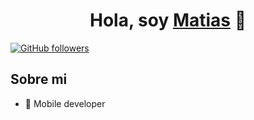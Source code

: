 <div align="center">
<h1 align="center">Hola, soy <a href="https://github.com/MG-Data">Matias</a> 👋</h1>
</div>

[![GitHub followers](https://img.shields.io/github/followers/MG-Data?style=social)](https://github.com/MG-Data)

## Sobre mi

- 📲 Mobile developer
